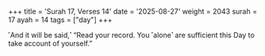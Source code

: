 +++
title = 'Surah 17, Verses 14'
date = '2025-08-27'
weight = 2043
surah = 17
ayah = 14
tags = ["day"]
+++

˹And it will be said,˺ “Read your record. You ˹alone˺ are sufficient this Day to take account of yourself.”
